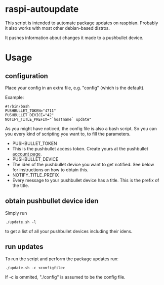 # raspi-autoupdate #
This script is intended to automate package updates on raspbian. Probably it also works with most other debian-based distros.

It pushes information about changes it made to a pushbullet device.

# Usage #
## configuration ##
Place your config in an extra file, e.g. "config" (which is the default).

Example:

    #!/bin/bash
    PUSHBULLET_TOKEN="4711"
    PUSHBULLET_DEVICE="42"
    NOTIFY_TITLE_PREFIX="`hostname` update"

As you might have noticed, the config file is also a bash script. So you can you every kind of scripting you want to, to fill the parameters.

- PUSHBULLET\_TOKEN
 - This is the pushbullet access token. Create yours at the pushbullet [account page](https://www.pushbullet.com/#settings/account).
- PUSHBULLET\_DEVICE
 - The iden of the pushbullet device you want to get notified. See below for instructions on how to obtain this. 
- NOTIFY\_TITLE\_PREFIX
 - Every message to your pushbullet device has a title. This is the prefix of the title.

## obtain pushbullet device iden ##
Simply run

    ./update.sh -l

to get a list of all your pushbullet devices including their idens.


## run updates ##
To run the script and perform the package updates run:

    ./update.sh -c <configfile>

If -c is ommited, "./config" is assumed to be the config file.

